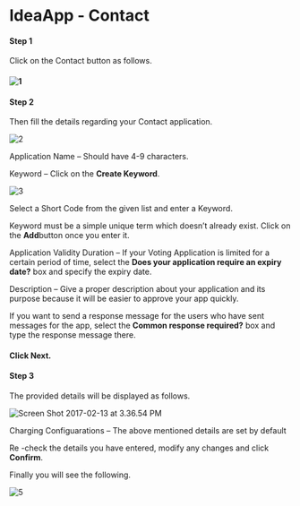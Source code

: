 ﻿# IdeaApp - Contact

#### **Step 1**

Click on the Contact button as follows.

#### **![1](http://www.ideamart.lk/web/wp-content/uploads/2016/09/1-1.png)**

#### **Step 2**

Then fill the details regarding your Contact application.

![2](http://www.ideamart.lk/web/wp-content/uploads/2016/09/2-2.png)

Application Name – Should have 4-9 characters.

Keyword – Click on the **Create Keyword**.

![3](http://www.ideamart.lk/web/wp-content/uploads/2016/09/3-2.png)

Select a Short Code from the given list and enter a Keyword.

Keyword must be a simple unique term which doesn’t already exist. Click on the **Add**button once you enter it.

Application Validity Duration – If your Voting Application is limited for a certain period of time, select the **Does your application require an expiry date?** box and specify the expiry date.

Description – Give a proper description about your application and its purpose because it will be easier to approve your app quickly.

If you want to send a response message for the users who have sent messages for the app, select the **Common response required?** box and type the response message there.

#### Click **Next**.

#### **Step 3**

The provided details will be displayed as follows.

![Screen Shot 2017-02-13 at 3.36.54 PM](http://www.ideamart.lk/web/wp-content/uploads/2016/09/Screen-Shot-2017-02-13-at-3.36.54-PM-838x1024.png)

Charging Configuarations – The above mentioned details are set by default

Re -check the details you have entered, modify any changes and click **Confirm**.

Finally you will see the following.

![5](http://www.ideamart.lk/web/wp-content/uploads/2016/09/5-1.png)
